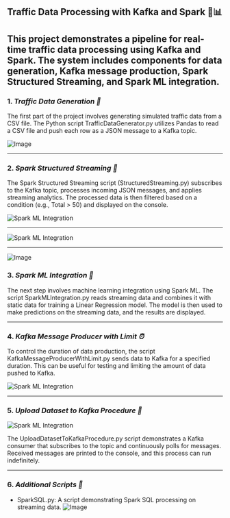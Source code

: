 ## Traffic Data Processing with Kafka and Spark 🚗📊

This project demonstrates a pipeline for real-time traffic data processing using Kafka and Spark. The system includes components for data generation, Kafka message production, Spark Structured Streaming, and Spark ML integration.
-------------------------------------
### 1. *Traffic Data Generation 🚦*

The first part of the project involves generating simulated traffic data from a CSV file. The Python script TrafficDataGenerator.py utilizes Pandas to read a CSV file and push each row as a JSON message to a Kafka topic.

![Image](https://raw.githubusercontent.com/MaMo77570/Traffic-Data-Processing-with-Kafka-and-Spark-/main/1.png)

----------------------------------------------
### 2. *Spark Structured Streaming 🌟*

The Spark Structured Streaming script (StructuredStreaming.py) subscribes to the Kafka topic, processes incoming JSON messages, and applies streaming analytics. The processed data is then filtered based on a condition (e.g., Total > 50) and displayed on the console.

![Spark ML Integration](https://github.com/MaMo77570/Traffic-Data-Processing-with-Kafka-and-Spark-/blob/main/IMG-20231218-WA0048.jpg)

*********************************************************
![Spark ML Integration](https://raw.githubusercontent.com/MaMo77570/Traffic-Data-Processing-with-Kafka-and-Spark-/main/IMG-20231218-WA0042.jpg)

----------------------------------------------------------------------



![Image](https://raw.githubusercontent.com/MaMo77570/Traffic-Data-Processing-with-Kafka-and-Spark-/main/IMG-20231218-WA0044.jpg)





### 3. *Spark ML Integration 🤖*

The next step involves machine learning integration using Spark ML. The script SparkMLIntegration.py reads streaming data and combines it with static data for training a Linear Regression model. The model is then used to make predictions on the streaming data, and the results are displayed.

--------------------------------------------------------------------------------------------


### 4. *Kafka Message Producer with Limit ⏰*

To control the duration of data production, the script KafkaMessageProducerWithLimit.py sends data to Kafka for a specified duration. This can be useful for testing and limiting the amount of data pushed to Kafka.

![Spark ML Integration](https://raw.githubusercontent.com/MaMo77570/Traffic-Data-Processing-with-Kafka-and-Spark-/main/IMG-20231218-WA0046.jpg)


--------------------------------------------------------------------------------------

### 5. *Upload Dataset to Kafka Procedure 🔄*

![Spark ML Integration](https://raw.githubusercontent.com/MaMo77570/Traffic-Data-Processing-with-Kafka-and-Spark-/main/IMG-20231218-WA0045.jpg)


The UploadDatasetToKafkaProcedure.py script demonstrates a Kafka consumer that subscribes to the topic and continuously polls for messages. Received messages are printed to the console, and this process can run indefinitely.


--------------------------------------------------------------------------------------


### 6. *Additional Scripts 🧰*

- SparkSQL.py: A script demonstrating Spark SQL processing on streaming data.
![Image](https://raw.githubusercontent.com/MaMo77570/Traffic-Data-Processing-with-Kafka-and-Spark-/main/IMG-20231218-WA0050.jpg)


